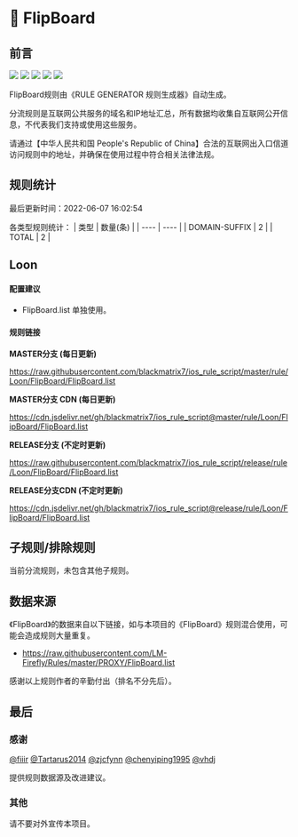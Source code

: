 # 🧸 FlipBoard

## 前言

![](https://shields.io/badge/-移除重复规则-ff69b4) ![](https://shields.io/badge/-DOMAIN与DOMAIN--SUFFIX合并-green) ![](https://shields.io/badge/-DOMAIN--SUFFIX间合并-critical) ![](https://shields.io/badge/-DOMAIN--SUFFIX与DOMAIN--KEYWORD合并-blue) ![](https://shields.io/badge/-IP--CIDR(6)合并-blueviolet) 

FlipBoard规则由《RULE GENERATOR 规则生成器》自动生成。

分流规则是互联网公共服务的域名和IP地址汇总，所有数据均收集自互联网公开信息，不代表我们支持或使用这些服务。

请通过【中华人民共和国 People's Republic of China】合法的互联网出入口信道访问规则中的地址，并确保在使用过程中符合相关法律法规。

## 规则统计

最后更新时间：2022-06-07 16:02:54

各类型规则统计：
| 类型 | 数量(条)  | 
| ---- | ----  |
| DOMAIN-SUFFIX | 2  | 
| TOTAL | 2  | 


## Loon 

#### 配置建议
- FlipBoard.list 单独使用。

#### 规则链接
**MASTER分支 (每日更新)**

https://raw.githubusercontent.com/blackmatrix7/ios_rule_script/master/rule/Loon/FlipBoard/FlipBoard.list

**MASTER分支 CDN (每日更新)**

https://cdn.jsdelivr.net/gh/blackmatrix7/ios_rule_script@master/rule/Loon/FlipBoard/FlipBoard.list

**RELEASE分支 (不定时更新)**

https://raw.githubusercontent.com/blackmatrix7/ios_rule_script/release/rule/Loon/FlipBoard/FlipBoard.list

**RELEASE分支CDN (不定时更新)**

https://cdn.jsdelivr.net/gh/blackmatrix7/ios_rule_script@release/rule/Loon/FlipBoard/FlipBoard.list

## 子规则/排除规则


当前分流规则，未包含其他子规则。

## 数据来源

《FlipBoard》的数据来自以下链接，如与本项目的《FlipBoard》规则混合使用，可能会造成规则大量重复。

- https://raw.githubusercontent.com/LM-Firefly/Rules/master/PROXY/FlipBoard.list


感谢以上规则作者的辛勤付出（排名不分先后）。

## 最后

### 感谢

[@fiiir](https://github.com/fiiir) [@Tartarus2014](https://github.com/Tartarus2014) [@zjcfynn](https://github.com/zjcfynn) [@chenyiping1995](https://github.com/chenyiping1995) [@vhdj](https://github.com/vhdj)

提供规则数据源及改进建议。

### 其他

请不要对外宣传本项目。